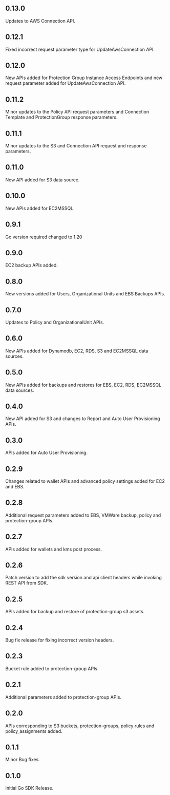 ## 0.13.0
Updates to AWS Connection API.
## 0.12.1
Fixed incorrect request parameter type for UpdateAwsConnection API.
## 0.12.0
New APIs added for Protection Group Instance Access Endpoints and new request parameter added for UpdateAwsConnection API.
## 0.11.2
Minor updates to the Policy API request parameters and Connection Template and ProtectionGroup response parameters.
## 0.11.1
Minor updates to the S3 and Connection API request and response parameters.
## 0.11.0
New API added for S3 data source.
## 0.10.0
New APIs added for EC2MSSQL.
## 0.9.1
Go version required changed to 1.20
## 0.9.0
EC2 backup APIs added.
## 0.8.0
New versions added for Users, Organizational Units and EBS Backups APIs.
## 0.7.0
Updates to Policy and OrganizationalUnit APIs.
## 0.6.0
New APIs added for Dynamodb, EC2, RDS, S3 and EC2MSSQL data sources.
## 0.5.0
New APIs added for backups and restores for EBS, EC2, RDS, EC2MSSQL data sources.
## 0.4.0
New API added for S3 and changes to Report and Auto User Provisioning APIs.
## 0.3.0
APIs added for Auto User Provisioning.
## 0.2.9
Changes related to wallet APIs and advanced policy settings added for EC2 and EBS.
## 0.2.8
Additional request parameters added to EBS, VMWare backup, policy and protection-group APIs.
## 0.2.7
APIs added for wallets and kms post process.
## 0.2.6
Patch version to add the sdk version and api client headers while invoking REST API from SDK.
## 0.2.5
APIs added for backup and restore of protection-group s3 assets.
## 0.2.4
Bug fix release for fixing incorrect version headers.
## 0.2.3
Bucket rule added to protection-group APIs.
## 0.2.1
Additional parameters added to protection-group APIs.
## 0.2.0
APIs corresponding to S3 buckets, protection-groups, policy rules and policy_assignments added.
## 0.1.1
Minor Bug fixes.
## 0.1.0
Initial Go SDK Release.
